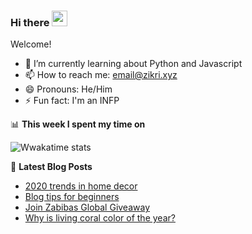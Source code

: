 ### Hi there <a href="https://www.zikri.xyz/"><img src="https://media.giphy.com/media/hvRJCLFzcasrR4ia7z/giphy.gif" width="25px"></a>

Welcome!

- 🌱 I’m currently learning about Python and Javascript
- 📫 How to reach me: email@zikri.xyz
- 😄 Pronouns: He/Him
- ⚡ Fun fact: I'm an INFP

📊 **This week I spent my time on**

![Wwakatime stats](https://github-readme-stats-taupe-two.vercel.app/api/wakatime?username=zikrikn&hide_title=true&hide_border=true&langs_count=5)

📕 **Latest Blog Posts**
<!-- BLOG-POST-LIST:START -->
- [2020 trends in home decor](https://zikri.xyz/2020-trends-in-home-decor/)
- [Blog tips for beginners](https://zikri.xyz/blog-tips-for-beginners/)
- [Join Zabibas Global Giveaway](https://zikri.xyz/join-zabibas-global-giveaway/)
- [Why is living coral color of the year?](https://zikri.xyz/why-is-living-coral-color-of-the-year/)
<!-- BLOG-POST-LIST:END -->

